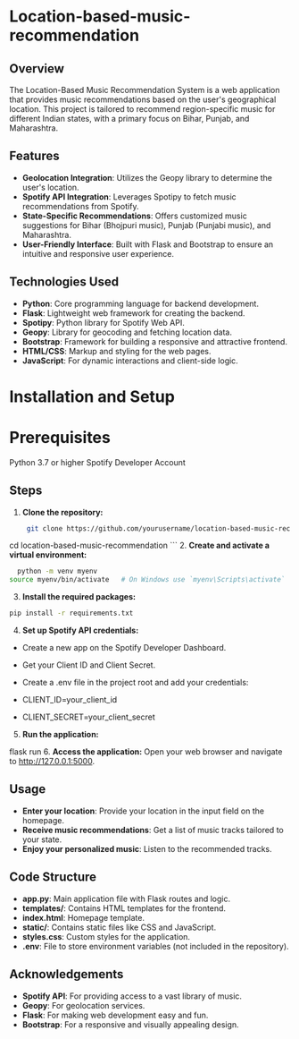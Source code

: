# Location-based-music-recommendation

 ## Overview
The Location-Based Music Recommendation System is a web application that provides music recommendations based on the user's geographical location. This project is tailored to recommend region-specific music for different Indian states, with a primary focus on Bihar, Punjab, and Maharashtra.

 ## Features
- **Geolocation Integration**: Utilizes the Geopy library to determine the user's location.
- **Spotify API Integration**: Leverages Spotipy to fetch music recommendations from Spotify.
- **State-Specific Recommendations**: Offers customized music suggestions for Bihar (Bhojpuri music), Punjab (Punjabi music), and Maharashtra.
- **User-Friendly Interface**: Built with Flask and Bootstrap to ensure an intuitive and responsive user experience.

 ## Technologies Used
- **Python**: Core programming language for backend development.
- **Flask**: Lightweight web framework for creating the backend.
- **Spotipy**: Python library for Spotify Web API.
- **Geopy**: Library for geocoding and fetching location data.
- **Bootstrap**: Framework for building a responsive and attractive frontend.
- **HTML/CSS**: Markup and styling for the web pages.
- **JavaScript**: For dynamic interactions and client-side logic.

 # Installation and Setup
   # Prerequisites
Python 3.7 or higher
Spotify Developer Account

## Steps
1. **Clone the repository:**
   ```bash
    git clone https://github.com/yourusername/location-based-music-recommendation.git
cd location-based-music-recommendation
    ```
2. **Create and activate a virtual environment:**

  ```bash
    python -m venv myenv
source myenv/bin/activate   # On Windows use `myenv\Scripts\activate`
  ```
 
3. **Install the required packages:**

```bash
pip install -r requirements.txt
```
4. **Set up Spotify API credentials:**

- Create a new app on the Spotify Developer Dashboard.
- Get your Client ID and Client Secret.
- Create a .env file in the project root and add your credentials:
  

- CLIENT_ID=your_client_id
- CLIENT_SECRET=your_client_secret

5. **Run the application:**

  flask run
6. **Access the application:**
Open your web browser and navigate to http://127.0.0.1:5000.

## Usage
- **Enter your location**: Provide your location in the input field on the homepage.
- **Receive music recommendations**: Get a list of music tracks tailored to your state.
- **Enjoy your personalized music**: Listen to the recommended tracks.

## Code Structure
- **app.py**: Main application file with Flask routes and logic.
- **templates/**: Contains HTML templates for the frontend.
- **index.html**: Homepage template.
- **static/**: Contains static files like CSS and JavaScript.
- **styles.css**: Custom styles for the application.
- **.env**: File to store environment variables (not included in the repository).

## Acknowledgements
- **Spotify API**: For providing access to a vast library of music.
- **Geopy**: For geolocation services.
- **Flask**: For making web development easy and fun.
- **Bootstrap**: For a responsive and visually appealing design.
